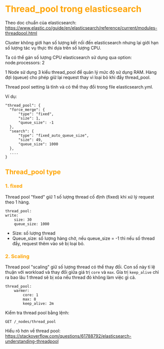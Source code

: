 <h1 style="color:orange">Thread_pool trong elasticsearch</h1>

Theo doc chuẩn của elasticsearch: https://www.elastic.co/guide/en/elasticsearch/reference/current/modules-threadpool.html

Cluster không giới hạn số lượng kết nối đến elasticsearch nhưng lại giới hạn số lượng tác vụ thực thi dựa trên số lượng CPU.

Ta có thể gán số lượng CPU elasticsearch sử dụng qua option: node.processors: 2

1 Node sử dụng 3 kiểu thread_pool để quản lý mức độ sử dụng RAM. Hàng đợi (queue) cho phép giữ lại request thay vì loại bỏ khi đầy thread_pool.

Thread pool setting là tĩnh và có thể thay đổi trong file elasticsearch.yml.

Ví dụ:

    "thread_pool": {
      "force_merge": {
          "type": "fixed",
          "size": 1,
          "queue_size": -1
      },
      "search": {
          "type": "fixed_auto_queue_size",
          "size": 49,
          "queue_size": 1000
      },
      ....
    }
<h2 style="color:orange">Thread_pool type</h2>
<h3 style="color:orange">1. fixed</h3>
Thread pool "fixed" giữ 1 số lượng thread cố định (fixed) khi xử lý request theo 1 hàng.

    thread_pool:
    write:
        size: 30
        queue_size: 1000
- Size: số lượng thread
- Queue_size: số lượng hàng chờ, nếu queue_size = -1 thì nếu số thread đầy, request thêm vào sẽ bị loại bỏ.
<h3 style="color:orange">2. Scaling</h3>

Thread pool "scaling" giữ số lượng thread có thể thay đổi. Con số này tỉ lệ thuận với workload và thay đổi giữa giá trị `core` và `max`. Gía trị `keep_alive` chỉ ra bao lâu 1 thread sẽ bị xóa nếu thread đó không làm việc gì cả.

    thread_pool:
        warmer:
            core: 1
            max: 8
            keep_alive: 2m

Kiểm tra thread pool bằng lệnh:

    GET /_nodes/thread_pool
Hiểu rõ hơn về thread pool: https://stackoverflow.com/questions/61788792/elasticsearch-understanding-threadpool